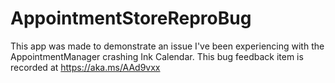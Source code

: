 # AppointmentStoreReproBug

This app was made to demonstrate an issue I've been experiencing with the AppointmentManager crashing Ink Calendar. This bug feedback item is recorded at https://aka.ms/AAd9vxx

